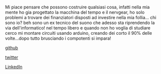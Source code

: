 
 Mi piace pensare che possono costruire qualsiasi cosa, infatti nella mia mente ho gia progettato la macchina del tempo e il nervgear, ho solo problemi a trovare dei finanziatori disposti ad investire nella mia follia... chi sono io? beh sono un ex tecnico del suono che adesso sta riprendendo la via dell'informatico! nel tempo libero e quando non ho voglia di studiare cerco mi montare circuiti usando arduino, creando dei corto il 90% delle volte...dopo tutto brusciando i compotenti si impara! 

 <a href="https://github.com/DanerSound"> github <a>

 <a href="https://twitter.com/Daner_Sound"> twitter <a>

 <a href="https://www.linkedin.com/in/andre-cristhian-barreto-donayre/"> LinkedIn <a>